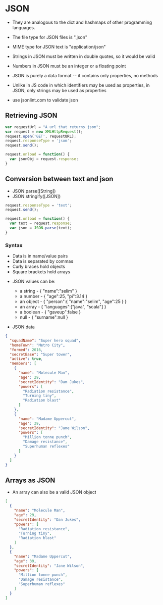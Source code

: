 # JSON

- They are analogous to the dict and hashmaps of other programming languages.

- The file type for JSON files is ".json"
- MIME type for JSON text is "application/json"

- Strings in JSON must be written in double quotes, so it would be valid
- Numbers in JSON must be an integer or a floating point

- JSON is purely a data format -- it contains only properties, no methods

- Unlike in JS code in which identifiers may be used as properties, in JSON,
  only strings may be used as properties

- use jsonlint.com to validate json

## Retrieving JSON

```javascript
var requestUrl = "A url that returns json";
var request = new XMLHttpRequest();
request.open('GET', requestURL);
request.responseType = 'json';
request.send();

request.onload = function() {
  var jsonObj = request.response;
}
```

## Conversion between text and json

- JSON.parse([String])
- JSON.stringify([JSON])

```javascript
request.responseType = 'text';
request.send();

request.onload = function() {
  var text = request.response;
  var json = JSON.parse(text);
}
```

### Syntax

- Data is in name/value pairs
- Data is separated by commas
- Curly braces hold objects
- Square brackets hold arrays

* JSON values can be:
  - a string   - { "name":"selim" }
  - a number   - { "age":25, "pi":3.14 }
  - an object  - { "person":{ "name":"selim", "age":25 } }
  - an array   - { "languages":["java", "scala"] }
  - a boolean  - { "gaveup":false }
  - null       - { "surname":null }

* JSON data

```json
{
  "squadName": "Super hero squad",
  "homeTown": "Metro City",
  "formed": 2016,
  "secretBase": "Super tower",
  "active": true,
  "members": [
    {
      "name": "Molecule Man",
      "age": 29,
      "secretIdentity": "Dan Jukes",
      "powers": [
        "Radiation resistance",
        "Turning tiny",
        "Radiation blast"
      ]
    },
    {
      "name": "Madame Uppercut",
      "age": 39,
      "secretIdentity": "Jane Wilson",
      "powers": [
        "Million tonne punch",
        "Damage resistance",
        "Superhuman reflexes"
      ]
    }
  ]
}
```

## Arrays as JSON

- An array can also be a valid JSON object

```json
[
  {
    "name": "Molecule Man",
    "age": 29,
    "secretIdentity": "Dan Jukes",
    "powers": [
      "Radiation resistance",
      "Turning tiny",
      "Radiation blast"
    ]
  },
  {
    "name": "Madame Uppercut",
    "age": 39,
    "secretIdentity": "Jane Wilson",
    "powers": [
      "Million tonne punch",
      "Damage resistance",
      "Superhuman reflexes"
    ]
  }
]
```
